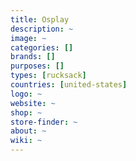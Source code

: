 ```yaml
---
title: Osplay
description: ~
image: ~
categories: []
brands: []
purposes: []
types: [rucksack]
countries: [united-states]
logo: ~
website: ~
shop: ~
store-finder: ~
about: ~
wiki: ~
---
```

